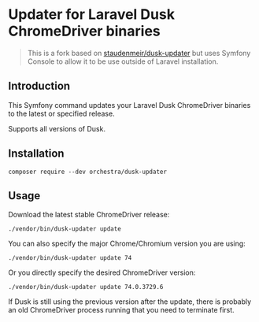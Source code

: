 Updater for Laravel Dusk ChromeDriver binaries
==============

> This is a fork based on [staudenmeir/dusk-updater](https://github.com/staudenmeir/dusk-updater) but uses Symfony Console to allow it to be use outside of Laravel installation.

## Introduction

This Symfony command updates your Laravel Dusk ChromeDriver binaries to the latest or specified release.

Supports all versions of Dusk.

## Installation

    composer require --dev orchestra/dusk-updater

## Usage

Download the latest stable ChromeDriver release:

    ./vendor/bin/dusk-updater update

You can also specify the major Chrome/Chromium version you are using:

    ./vendor/bin/dusk-updater update 74

Or you directly specify the desired ChromeDriver version:

    ./vendor/bin/dusk-updater update 74.0.3729.6
     

If Dusk is still using the previous version after the update, there is probably an old ChromeDriver process running that you need to terminate first. 

